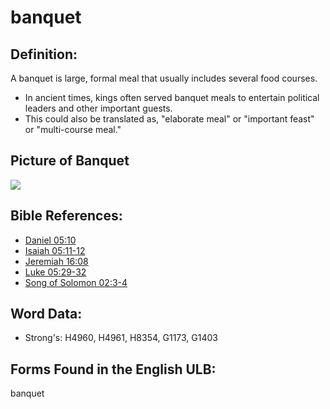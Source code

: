 # banquet

## Definition:

A banquet is large, formal meal that usually includes several food courses.

* In ancient times, kings often served banquet meals to entertain political leaders and other important guests.
* This could also be translated as, "elaborate meal" or "important feast" or "multi-course meal."

## Picture of Banquet

<a href="https://content.bibletranslationtools.org/WycliffeAssociates/en_tw/raw/branch/master/PNGs/b/banquet2_fc.png"><img src="https://content.bibletranslationtools.org/WycliffeAssociates/en_tw/raw/branch/master/PNGs/b/Banquet2_fc.png" ></a>

## Bible References:

* [Daniel 05:10](rc://en/tn/help/dan/05/10)
* [Isaiah 05:11-12](rc://en/tn/help/isa/05/11)
* [Jeremiah 16:08](rc://en/tn/help/jer/16/08)
* [Luke 05:29-32](rc://en/tn/help/luk/05/29)
* [Song of Solomon 02:3-4](rc://en/tn/help/sng/02/03)

## Word Data:

* Strong's: H4960, H4961, H8354, G1173, G1403

## Forms Found in the English ULB:

banquet

